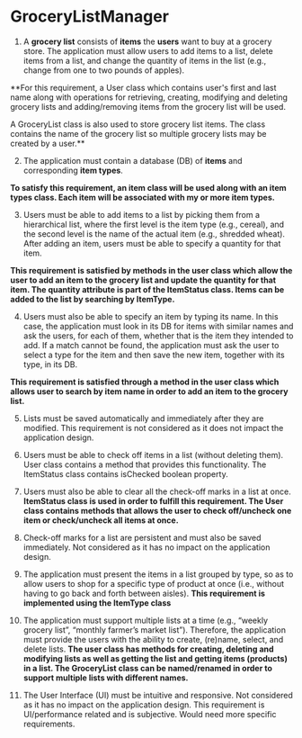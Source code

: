 # GroceryListManager

1. A **grocery list** consists of **items** the **users** want to buy at a grocery store. The application must allow users to add items to a list, delete items from a list, and change the quantity of items in the list (e.g., change from one to two pounds of apples).

**For this requirement, a User class which contains user's first and last name  along with operations for retrieving, creating, modifying and deleting grocery lists and adding/removing items from the grocery list will be used.

A GroceryList class is also used to store grocery list items.  The class contains the name of the grocery list so multiple grocery lists may be created by a user.**


2. The application must contain a database (DB) of **items** and corresponding **item types**.
    
**To satisfy this requirement, an item class will be used along with an item types class.  Each item will be associated with my or more item types.**


3. Users must be able to add items to a list by picking them from a hierarchical list, where the first level is the item type (e.g., cereal), and the second level is the name of the actual item (e.g., shredded wheat). After adding an item, users must be able to specify a quantity for that item.

**This requirement is satisfied by methods in the user class which allow the user to add an item to the grocery list and update the quantity for that item. The quantity attribute is part of the ItemStatus class.  Items can be added to the list by searching by ItemType.**

4. Users must also be able to specify an item by typing its name. In this case, the application must look in its DB for items with similar names and ask the users, for each of them, whether that is the item they intended to add. If a match cannot be found, the application must ask the user to select a type for the item and then save the new item, together with its type, in its DB.

**This requirement is satisfied through a method in the user class which allows user to search by item name in order to add an item to the grocery list.**


5. Lists must be saved automatically and immediately after they are modified.
This requirement is not considered  as it does not impact the application design.

6. Users must be able to check off items in a list (without deleting them).
User class contains a method that provides this functionality. The ItemStatus class contains isChecked boolean property.

7. Users must also be able to clear all the check-off marks in a list at once.
**ItemStatus class is used in order to fulfill this requirement.  The User class contains methods that allows the user to check off/uncheck one item or check/uncheck all items at once.**

8. Check-off marks for a list are persistent and must also be saved immediately.
Not considered as it has no impact on the application design.

9. The application must present the items in a list grouped by type, so as to allow users to
shop for a specific type of product at once (i.e., without having to go back and forth
between aisles).
**This requirement is implemented using the ItemType class**

10. The application must support multiple lists at a time (e.g., “weekly grocery list”, “monthly
farmer’s market list”). Therefore, the application must provide the users with the ability to
create, (re)name, select, and delete lists.
**The user class has methods for creating, deleting and modifying lists as well as getting the list and getting items (products) in a list. The GroceryList class can be named/renamed in order to support multiple lists  with different names.**
 
11. The User Interface (UI) must be intuitive and responsive.
Not considered as it has no impact on the application design. This requirement is UI/performance related and is subjective.  Would need more specific requirements.

